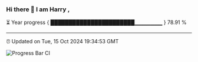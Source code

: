 ### Hi there 👋 I am Harry , 

⏳ Year progress { ███████████████████████▁▁▁▁▁▁▁ } 78.91 %

---

⏰ Updated on Tue, 15 Oct 2024 19:34:53 GMT

![Progress Bar CI](https://github.com/duykhang68/duykhang68/workflows/Progress%20Bar%20CI/badge.svg)
